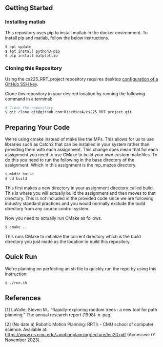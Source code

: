## **Getting Started**
### **Installing matlab**
This repository uses pip to install matlab in the docker environment. To install pip and matlab, follow the below instructions.
```bash
$ apt update
$ apt install python3-pip
$ pip install matplotlib
```

### **Cloning this Repository**
Using the cs225_RRT_project repository requires desktop [configuration of a GitHub SSH key](https://docs.github.com/en/authentication/connecting-to-github-with-ssh/adding-a-new-ssh-key-to-your-github-account).

Clone this repository in your desired location by running the following command in a terminal:
```bash
# Clone the repository
$ git clone git@github.com:RiceMiceA/cs225_RRT_project.git
```
### 

## **Preparing Your Code**
We're using cmake instead of make like the MPs. This allows for us to use libraries such as Catch2 that can be installed in your system rather than providing them with each assignment. This change does mean that for each assignment you need to use CMake to build your own custom makefiles. To do this you need to run the following in the base directory of the assignment. Which in this assignment is the mp_mazes directory.
```bash
$ mkdir build
$ cd build
```
This first makes a new directory in your assignment directory called build. This is where you will actually build the assignment and then moves to that directory. This is not included in the provided code since we are following industry standard practices and you would normally exclude the build directory from any source control system.

Now you need to actually run CMake as follows.
```bash
$ cmake ..
```
This runs CMake to initialize the current directory which is the build directory you just made as the location to build this repository.

## **Quick Run**
We're planning on perfecting an sh file to quickly run the repo by using this instruction:
```bash
$ ./run.sh
```

## References
<a id="1">[1]</a>
LaValle, Steven M.. “Rapidly-exploring random trees : a new tool for path planning.” The annual research report (1998): n. pag.

<a id="2">[2]</a>
(No date a) Robotic Motion Planning: RRT’s - CMU school of computer science. Available at: https://www.cs.cmu.edu/~motionplanning/lecture/lec20.pdf (Accessed: 01 November 2023). 